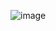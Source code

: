 ![image](https://github.com/66xiu/emotion-recogniton-repo/assets/109055774/97e464dc-9985-40e8-acb5-3caa4775d433)


